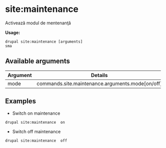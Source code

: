 # site:maintenance
Activează modul de mentenanţă

**Usage:**
```
drupal site:maintenance [arguments]
sma
```

## Available arguments
Argument | Details
---------|-------------
mode | commands.site.maintenance.arguments.mode[on/off]

## Examples
* Switch on maintenance
```
drupal site:maintenance  on
```
* Switch off maintenance
```
drupal site:maintenance  off
```
